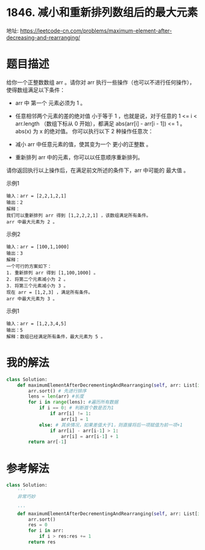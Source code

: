 # 1846. 减小和重新排列数组后的最大元素
地址: https://leetcode-cn.com/problems/maximum-element-after-decreasing-and-rearranging/


# 题目描述

给你一个正整数数组 arr 。请你对 arr 执行一些操作（也可以不进行任何操作），使得数组满足以下条件：

- arr 中 第一个 元素必须为 1 。
- 任意相邻两个元素的差的绝对值 小于等于 1 ，也就是说，对于任意的 1 <= i < arr.length （数组下标从 0 开始），都满足 abs(arr[i] - arr[i - 1]) <= 1 。abs(x) 为 x 的绝对值。
你可以执行以下 2 种操作任意次：

- 减小 arr 中任意元素的值，使其变为一个 更小的正整数 。
- 重新排列 arr 中的元素，你可以以任意顺序重新排列。

请你返回执行以上操作后，在满足前文所述的条件下，arr 中可能的 最大值 。


示例1
```
输入：arr = [2,2,1,2,1]
输出：2
解释：
我们可以重新排列 arr 得到 [1,2,2,2,1] ，该数组满足所有条件。
arr 中最大元素为 2 。

```


示例2
```
输入：arr = [100,1,1000]
输出：3
解释：
一个可行的方案如下：
1. 重新排列 arr 得到 [1,100,1000] 。
2. 将第二个元素减小为 2 。
3. 将第三个元素减小为 3 。
现在 arr = [1,2,3] ，满足所有条件。
arr 中最大元素为 3 。

```


示例1
```
输入：arr = [1,2,3,4,5]
输出：5
解释：数组已经满足所有条件，最大元素为 5 。

```

# 我的解法
```python
class Solution:
    def maximumElementAfterDecrementingAndRearranging(self, arr: List[int]) -> int:
        arr.sort() # 先进行排序
        lens = len(arr) #长度
        for i in range(lens): #遍历所有数据
            if i == 0: # 判断首个数是否为1
                if arr[i] != 1:
                    arr[i] = 1
            else: # 其余情况，如果差值大于1，则直接将后一项赋值为前一项+1
                if arr[i] - arr[i-1] > 1:
                    arr[i] = arr[i-1] + 1
        return arr[-1]


```

# 参考解法
```python
class Solution:
    '''
    非常巧妙
    
    '''
    def maximumElementAfterDecrementingAndRearranging(self, arr: List[int]) -> int:
        arr.sort()
        res = 0
        for i in arr:
            if i > res:res += 1
        return res


```
